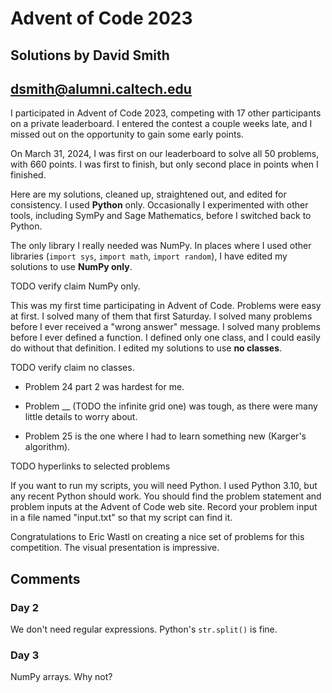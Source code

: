 # Advent of Code 2023
## Solutions by David Smith
## dsmith@alumni.caltech.edu

I participated in Advent of Code 2023,
competing with 17 other participants on a private leaderboard.
I entered the contest a couple weeks late,
and I missed out on the opportunity to gain some early points.

On March 31, 2024, I was first on our leaderboard to solve all 50
problems, with 660 points. I was first to finish, but only second
place in points when I finished.

Here are my solutions, cleaned up, straightened out, and edited for
consistency. I used **Python** only.
Occasionally I experimented with other tools, including SymPy and
Sage Mathematics, before I switched back to Python.

The only library I really needed was NumPy.
In places where I used other libraries (`import sys`, `import math`,
`import random`), I have edited my solutions to use **NumPy only**.

TODO verify claim NumPy only.

This was my first time participating in Advent of Code. Problems were
easy at first. I solved many of them that first Saturday.
I solved many problems before I ever received a "wrong answer" message.
I solved many problems before I ever defined a function.
I defined only one class, and I could easily do without that definition.
I edited my solutions to use **no classes**.

TODO verify claim no classes.

- Problem 24 part 2 was hardest for me.

- Problem __ (TODO the infinite grid one) was tough, as there were
many little details to worry about.

- Problem 25 is the one where I had to learn something new
(Karger's algorithm).

TODO hyperlinks to selected problems

If you want to run my scripts, you will need Python.
I used Python 3.10, but any recent Python should work.
You should find the problem statement and problem inputs at the
Advent of Code web site. Record your problem input in a file named
"input.txt" so that my script can find it.

Congratulations to Eric Wastl on creating a nice set of problems
for this competition. The visual presentation is impressive.

## Comments

### Day 2

We don't need regular expressions. Python's `str.split()` is fine.

### Day 3

NumPy arrays. Why not?
